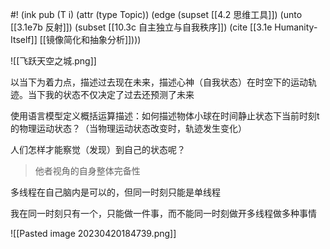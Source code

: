 #! (ink pub (T i) (attr (type Topic)) (edge (supset [[4.2 思维工具]]) (unto [[3.1e7b 反射]]) (subset [[10.3c 自主独立与自我秩序]]) (cite [[3.1e Humanity-Itself]] [[镜像简化和抽象分析]])))

![[飞跃天空之城.png]]


以当下为着力点，描述过去现在未来，描述心神（自我状态）在时空下的运动轨迹。当下我的状态不仅决定了过去还预测了未来


使用语言模型定义概括运算描述：如何描述物体小球在时间静止状态下当前时刻t的物理运动状态？（当物理运动状态改变时，轨迹发生变化）

人们怎样才能察觉（发现）到自己的状态呢？

> 他者视角的自身整体完备性

多线程在自己脑内是可以的，但同一时刻只能是单线程

我在同一时刻只有一个，只能做一件事，而不能同一时刻做开多线程做多种事情


![[Pasted image 20230420184739.png]]